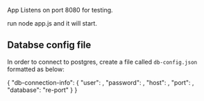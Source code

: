 App Listens on port 8080 for testing.

run node app.js
and it will start.

## Databse config file
In order to connect to postgres, create a file called `db-config.json` formatted as below:

  {
    "db-connection-info": {
      "user": <postgres username>,
      "password": <postgres password>,
      "host": <postgres host>,
      "port": <postgres port>,
      "database": "re-port"
    }
  }
